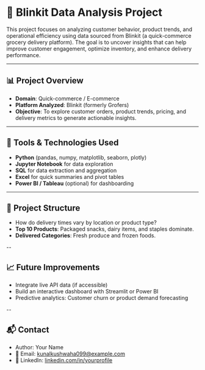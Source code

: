 # 🛒 Blinkit Data Analysis Project

This project focuses on analyzing customer behavior, product trends, and operational efficiency using data sourced from Blinkit (a quick-commerce grocery delivery platform). The goal is to uncover insights that can help improve customer engagement, optimize inventory, and enhance delivery performance.

---

## 📊 Project Overview

- **Domain**: Quick-commerce / E-commerce
- **Platform Analyzed**: Blinkit (formerly Grofers)
- **Objective**: To explore customer orders, product trends, pricing, and delivery metrics to generate actionable insights.

---

## 🧰 Tools & Technologies Used

- **Python** (pandas, numpy, matplotlib, seaborn, plotly)
- **Jupyter Notebook** for data exploration
- **SQL** for data extraction and aggregation
- **Excel** for quick summaries and pivot tables
- **Power BI / Tableau** (optional) for dashboarding

---

## 📁 Project Structure
- How do delivery times vary by location or product type?
- **Top 10 Products**: Packaged snacks, dairy items, and staples dominate.
- **Delivered Categories**: Fresh produce and frozen foods.

 -- 

## 📈 Future Improvements
- Integrate live API data (if accessible)
- Build an interactive dashboard with Streamlit or Power BI
- Predictive analytics: Customer churn or product demand forecasting

--

## 📬 Contact
- Author: Your Name
- 📧 Email: kunalkushwaha099@example.com
- 🔗 LinkedIn: [linkedin.com/in/yourprofile](https://www.linkedin.com/in/kunal-kushwaha-94434821a/)
